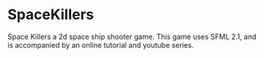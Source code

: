 SpaceKillers
============

Space Killers a 2d space ship shooter game.  This game uses SFML 2.1, and is accompanied by an online tutorial and youtube series.
